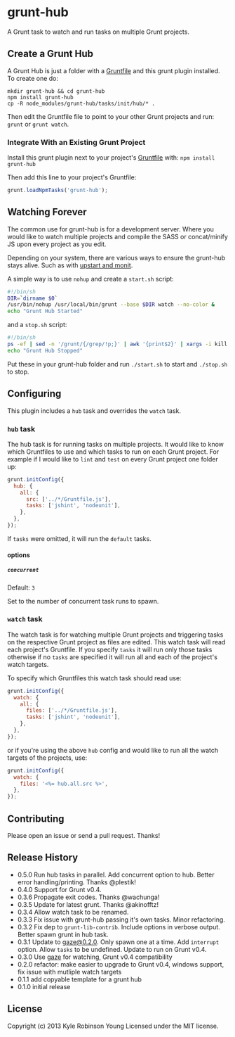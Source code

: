 # grunt-hub

A Grunt task to watch and run tasks on multiple Grunt projects.

## Create a Grunt Hub

A Grunt Hub is just a folder with a [Gruntfile][getting_started] and this
grunt plugin installed. To create one do:

```
mkdir grunt-hub && cd grunt-hub
npm install grunt-hub
cp -R node_modules/grunt-hub/tasks/init/hub/* .
```

Then edit the Gruntfile file to point to your other Grunt projects and run:
`grunt` or `grunt watch`.

### Integrate With an Existing Grunt Project

Install this grunt plugin next to your project's
[Gruntfile][getting_started] with: `npm install grunt-hub`

Then add this line to your project's Gruntfile:

```javascript
grunt.loadNpmTasks('grunt-hub');
```

## Watching Forever

The common use for grunt-hub is for a development server. Where you would
like to watch multiple projects and compile the SASS or concat/minify JS upon
every project as you edit.

Depending on your system, there are various ways to ensure the grunt-hub stays
alive. Such as with
[upstart and monit](http://howtonode.org/deploying-node-upstart-monit).

A simple way is to use `nohup` and create a `start.sh` script:

```sh
#!/bin/sh
DIR=`dirname $0`
/usr/bin/nohup /usr/local/bin/grunt --base $DIR watch --no-color &
echo "Grunt Hub Started"
```

and a `stop.sh` script:

```sh
#!/bin/sh
ps -ef | sed -n '/grunt/{/grep/!p;}' | awk '{print$2}' | xargs -i kill {}
echo "Grunt Hub Stopped"
```

Put these in your grunt-hub folder and run `./start.sh` to start and
`./stop.sh` to stop.

## Configuring

This plugin includes a `hub` task and overrides the `watch` task.

### `hub` task

The hub task is for running tasks on multiple projects. It would like to know
which Gruntfiles to use and which tasks to run on each Grunt project. For example
if I would like to `lint` and `test` on every Grunt project one folder up:

```javascript
grunt.initConfig({
  hub: {
    all: {
      src: ['../*/Gruntfile.js'],
      tasks: ['jshint', 'nodeunit'],
    },
  },
});
```

If `tasks` were omitted, it will run the `default` tasks.

#### options

##### `concurrent`
Default: `3`

Set to the number of concurrent task runs to spawn.

### `watch` task

The watch task is for watching multiple Grunt projects and triggering tasks on
the respective Grunt project as files are edited. This watch task will read each
project's Gruntfile. If you specify `tasks` it will run only those tasks
otherwise if no `tasks` are specified it will run all and each of the project's
watch targets.

To specify which Gruntfiles this watch task should read use:

```javascript
grunt.initConfig({
  watch: {
    all: {
      files: ['../*/Gruntfile.js'],
      tasks: ['jshint', 'nodeunit'],
    },
  },
});
```
or if you're using the above `hub` config and would like to run all the watch
targets of the projects, use:

```javascript
grunt.initConfig({
  watch: {
    files: '<%= hub.all.src %>',
  },
});
```

## Contributing

Please open an issue or send a pull request. Thanks!

## Release History

* 0.5.0 Run hub tasks in parallel. Add concurrent option to hub. Better error handling/printing. Thanks @plestik!
* 0.4.0 Support for Grunt v0.4.
* 0.3.6 Propagate exit codes. Thanks @wachunga!
* 0.3.5 Update for latest grunt. Thanks @akinofftz!
* 0.3.4 Allow watch task to be renamed.
* 0.3.3 Fix issue with grunt-hub passing it's own tasks. Minor refactoring.
* 0.3.2 Fix dep to `grunt-lib-contrib`. Include options in verbose output. Better spawn grunt in hub task.
* 0.3.1 Update to gaze@0.2.0. Only spawn one at a time. Add `interrupt` option. Allow `tasks` to be undefined. Update to run on Grunt v0.4.
* 0.3.0 Use [gaze](https://github.com/shama/gaze) for watching, Grunt v0.4 compatibility
* 0.2.0 refactor: make easier to upgrade to Grunt v0.4, windows support, fix issue with mutliple watch targets
* 0.1.1 add copyable template for a grunt hub
* 0.1.0 initial release

## License

Copyright (c) 2013 Kyle Robinson Young
Licensed under the MIT license.


[grunt]: https://github.com/gruntjs/grunt
[getting_started]: http://gruntjs.com/getting-started
